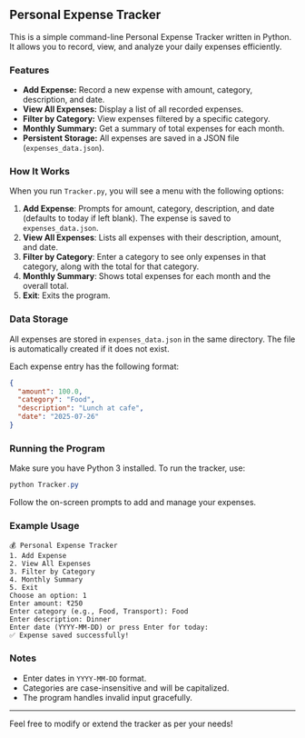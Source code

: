 ## Personal Expense Tracker

This is a simple command-line Personal Expense Tracker written in Python. It allows you to record, view, and analyze your daily expenses efficiently.

### Features

- **Add Expense:** Record a new expense with amount, category, description, and date.
- **View All Expenses:** Display a list of all recorded expenses.
- **Filter by Category:** View expenses filtered by a specific category.
- **Monthly Summary:** Get a summary of total expenses for each month.
- **Persistent Storage:** All expenses are saved in a JSON file (`expenses_data.json`).

### How It Works

When you run `Tracker.py`, you will see a menu with the following options:

1. **Add Expense**: Prompts for amount, category, description, and date (defaults to today if left blank). The expense is saved to `expenses_data.json`.
2. **View All Expenses**: Lists all expenses with their description, amount, and date.
3. **Filter by Category**: Enter a category to see only expenses in that category, along with the total for that category.
4. **Monthly Summary**: Shows total expenses for each month and the overall total.
5. **Exit**: Exits the program.

### Data Storage

All expenses are stored in `expenses_data.json` in the same directory. The file is automatically created if it does not exist.

Each expense entry has the following format:

```json
{
  "amount": 100.0,
  "category": "Food",
  "description": "Lunch at cafe",
  "date": "2025-07-26"
}
```

### Running the Program

Make sure you have Python 3 installed. To run the tracker, use:

```powershell
python Tracker.py
```

Follow the on-screen prompts to add and manage your expenses.

### Example Usage

```
💰 Personal Expense Tracker
1. Add Expense
2. View All Expenses
3. Filter by Category
4. Monthly Summary
5. Exit
Choose an option: 1
Enter amount: ₹250
Enter category (e.g., Food, Transport): Food
Enter description: Dinner
Enter date (YYYY-MM-DD) or press Enter for today:
✅ Expense saved successfully!
```

### Notes

- Enter dates in `YYYY-MM-DD` format.
- Categories are case-insensitive and will be capitalized.
- The program handles invalid input gracefully.

---
Feel free to modify or extend the tracker as per your needs!
